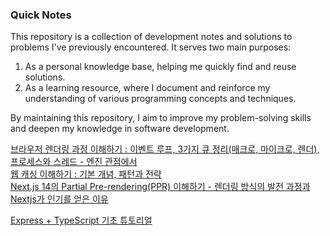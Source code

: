 ### Quick Notes

This repository is a collection of development notes and solutions to problems I've previously encountered. It serves two main purposes:

1. As a personal knowledge base, helping me quickly find and reuse solutions.
2. As a learning resource, where I document and reinforce my understanding of various programming concepts and techniques.

By maintaining this repository, I aim to improve my problem-solving skills and deepen my knowledge in software development.

[브라우저 렌더링 과정 이해하기 : 이벤트 루프, 3가지 큐 정리(매크로, 마이크로, 렌더), 프로세스와 스레드 - 엔진 관점에서](</2024/브라우저%20렌더링%20과정%20이해하기(이벤트%20루프,%20큐%20개념,%20프로세스와%20스레드)/index.md>)<br>
[웹 캐싱 이해하기 : 기본 개념, 패턴과 전략](</2024/웹%20캐싱%20이해하기%20(기본%20개념과%20패턴)/index.md>)<br>
[Next.js 14의 Partial Pre-rendering(PPR) 이해하기 - 렌더링 방식의 발전 과정과 Nextjs가 인기를 얻은 이유](/2024/Partial-Prerendering%20in%20Nextjs%2014/index.md)<br>

[Express + TypeScript 기초 튜토리얼](/2024/Express+TypeScript%20기초%20튜토리얼%20/index.md)<br>
